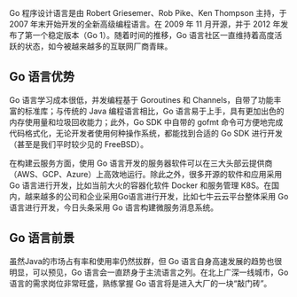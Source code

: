 Go 程序设计语言是由 Robert Griesemer、Rob Pike、Ken Thompson 主持，于 2007 年末开始开发的全新高级编程语言。在 2009 年 11 月开源，并于 2012 年发布了第一个稳定版本（Go 1）。随着时间的推移，Go 语言社区一直维持着高度活跃的状态，如今被越来越多的互联网厂商青睐。
## Go 语言优势

Go 语言学习成本很低，并发编程基于 Goroutines 和 Channels，自带了功能丰富的标准库；与传统的 Java 编程语言相比，Go 语言易于上手，具有更加出色的内存使用量和垃圾回收能力；此外，Go SDK 中自带的 gofmt 命令可方便地完成代码格式化，无论开发者使用何种操作系统，都能找到合适的 Go SDK 进行开发（甚至是我们平时较少见的 FreeBSD）。

在构建云服务方面，使用 Go 语言开发的服务器软件可以在三大头部云提供商（AWS、GCP、Azure）上高效地运行。除此之外，很多开源的软件和应用采用 Go 语言进行开发，比如当前大火的容器化软件 Docker 和服务管理 K8S。在国内，越来越多的公司和企业采用Go语言进行开发，比如七牛云云平台整体采用 Go 语言进行开发，今日头条采用 Go 语言构建微服务消息系统。

## Go 语言前景

虽然Java的市场占有率和使用率仍然拔群，但 Go 语言自身高速发展的趋势也很明显，可以预见，Go 语言会一直跻身于主流语言之列。在北上广深一线城市，Go 语言的需求岗位非常旺盛，熟练掌握 Go 语言将是进入大厂的一块“敲门砖”。